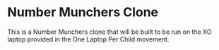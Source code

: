 # Number Munchers Clone

This is a Number Munchers clone that will be built to be
run on the XO laptop provided in the One Laptop Per Child
movement.

